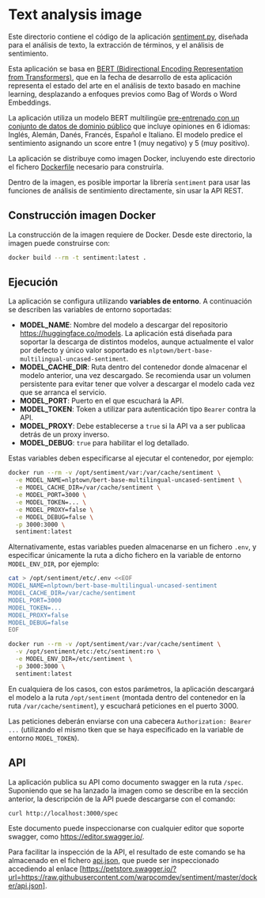 # Text analysis image

Este directorio contiene el código de la aplicación [sentiment.py](sentiment.py), diseñada para el análisis de texto, la extracción de términos, y el análisis de sentimiento.

Esta aplicación se basa en [BERT (Bidirectional Encoding Representation from Transformers)](https://en.wikipedia.org/wiki/BERT_(language_model)), que en la fecha de desarrollo de esta aplicación representa el estado del arte en el análisis de texto basado en machine learning, desplazando a enfoques previos como Bag of Words o Word Embeddings.

La aplicación utiliza un modelo BERT multilingüe [pre-entrenado con un conjunto de datos de dominio público](https://huggingface.co/nlptown/bert-base-multilingual-uncased-sentiment) que incluye opiniones en 6 idiomas: Inglés, Alemán, Danés, Francés, Español e Italiano. El modelo predice el sentimiento asignando un score entre 1 (muy negativo) y 5 (muy positivo).

La aplicación se distribuye como imagen Docker, incluyendo este directorio el fichero [Dockerfile](Dockerfile) necesario para construirla.

Dentro de la imagen, es posible importar la librería `sentiment` para usar las funciones de análisis de sentimiento directamente, sin usar la API REST.

## Construcción imagen Docker

La construcción de la imagen requiere de Docker. Desde este directorio, la imagen puede construirse con:

```bash
docker build --rm -t sentiment:latest .
```

## Ejecución

La aplicación se configura utilizando **variables de entorno**. A continuación se describen las variables de entorno soportadas:

- **MODEL_NAME**: Nombre del modelo a descargar del repositorio https://huggingface.co/models. La aplicación está diseñada para soportar la descarga de distintos modelos, aunque actualmente el valor por defecto y único valor soportado es `nlptown/bert-base-multilingual-uncased-sentiment`.
- **MODEL_CACHE_DIR**: Ruta dentro del contenedor donde almacenar el modelo anterior, una vez descargado. Se recomienda usar un volumen persistente para evitar tener que volver a descargar el modelo cada vez que se arranca el servicio.
- **MODEL_PORT**: Puerto en el que escuchará la API.
- **MODEL_TOKEN**: Token a utilizar para autenticación tipo `Bearer` contra la API.
- **MODEL_PROXY**: Debe establecerse a `true` si la API va a ser publicaa detrás de un proxy inverso.
- **MODEL_DEBUG**: `true` para habilitar el log detallado.

Estas variables deben especificarse al ejecutar el contenedor, por ejemplo:

```bash
docker run --rm -v /opt/sentiment/var:/var/cache/sentiment \
  -e MODEL_NAME=nlptown/bert-base-multilingual-uncased-sentiment \
  -e MODEL_CACHE_DIR=/var/cache/sentiment \
  -e MODEL_PORT=3000 \
  -e MODEL_TOKEN=... \
  -e MODEL_PROXY=false \
  -e MODEL_DEBUG=false \
  -p 3000:3000 \
  sentiment:latest
```

Alternativamente, estas variables pueden almacenarse en un fichero `.env`, y especificar únicamente la ruta a dicho fichero en la variable de entorno `MODEL_ENV_DIR`, por ejemplo:

```bash
cat > /opt/sentiment/etc/.env <<EOF
MODEL_NAME=nlptown/bert-base-multilingual-uncased-sentiment
MODEL_CACHE_DIR=/var/cache/sentiment
MODEL_PORT=3000
MODEL_TOKEN=...
MODEL_PROXY=false
MODEL_DEBUG=false
EOF

docker run --rm -v /opt/sentiment/var:/var/cache/sentiment \
  -v /opt/sentiment/etc:/etc/sentiment:ro \
  -e MODEL_ENV_DIR=/etc/sentiment \
  -p 3000:3000 \
  sentiment:latest
```

En cualquiera de los casos, con estos parámetros, la aplicación descargará el modelo a la ruta `/opt/sentiment` (montada dentro del contenedor en la ruta `/var/cache/sentiment`), y escuchará peticiones en el puerto 3000.

Las peticiones deberán enviarse con una cabecera `Authorization: Bearer ...` (utilizando el mismo tken que se haya especificado en la variable de entorno `MODEL_TOKEN`).

## API

La aplicación publica su API como documento swagger en la ruta `/spec`. Suponiendo que se ha lanzado la imagen como se describe en la sección anterior, la descripción de la API puede descargarse con el comando:

```bash
curl http://localhost:3000/spec
```

Este documento puede inspeccionarse con cualquier editor que soporte swagger, como https://editor.swagger.io/.

Para facilitar la inspección de la API, el resultado de este comando se ha almacenado en el fichero [api.json](api.json), que puede ser inspeccionado accediendo al enlace [https://petstore.swagger.io/?url=https://raw.githubusercontent.com/warpcomdev/sentiment/master/docker/api.json].
